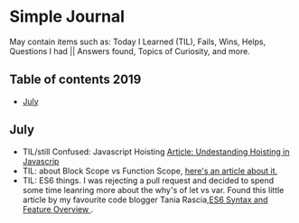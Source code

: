 # Simple Journal
May contain items such as: Today I Learned (TIL), Fails, Wins, Helps, Questions I had || Answers found, Topics of Curiosity, and more. 


## Table of contents 2019
- [July](#july)


## July
- TIL/still Confused: Javascript Hoisting [Article: Undestanding Hoisting in Javascrip](https://scotch.io/tutorials/understanding-hoisting-in-javascript "Undestanding Hoisting in Javascript") 
- TIL: about Block Scope vs Function Scope, [here's an article about it.](https://medium.com/@josephcardillo/the-difference-between-function-and-block-scope-in-javascript-4296b2322abe "The Difference Between Function and Block Scope in JavaScript")
- TIL: ES6 things. I was rejecting a pull request and decided to spend some time leanring more about the why's of let vs var. Found this little article by my favourite code blogger Tania Rascia,[ES6 Syntax and Feature Overview
](https://www.taniarascia.com/es6-syntax-and-feature-overview/ "ES6 Syntax and Feature Overview
").
